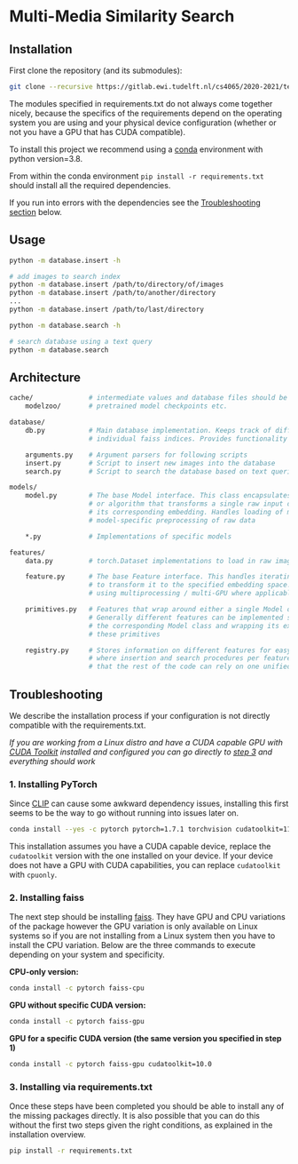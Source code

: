 # Multi-Media Similarity Search

## Installation

First clone the repository (and its submodules):
```bash
git clone --recursive https://gitlab.ewi.tudelft.nl/cs4065/2020-2021/team23/multi-media-similarity-search.git
```

The modules specified in requirements.txt do not always come together nicely, because the specifics of the requirements depend on the operating system you are using and your physical device configuration (whether or not you have a GPU that has CUDA compatible).

To install this project we recommend using a [conda](https://docs.conda.io/en/latest/) environment with python version=3.8.

From within the conda environment `pip install -r requirements.txt` should install all the required dependencies.

If you run into errors with the dependencies see the [Troubleshooting section](#troubleshooting) below.

## Usage

```bash
python -m database.insert -h

# add images to search index
python -m database.insert /path/to/directory/of/images
python -m database.insert /path/to/another/directory
...
python -m database.insert /path/to/last/directory
```

```bash
python -m database.search -h

# search database using a text query
python -m database.search
```

## Architecture

```bash
cache/              # intermediate values and database files should be stored here
    modelzoo/       # pretrained model checkpoints etc.

database/
    db.py           # Main database implementation. Keeps track of different features in
                    # individual faiss indices. Provides functionality to search indices

    arguments.py    # Argument parsers for following scripts
    insert.py       # Script to insert new images into the database
    search.py       # Script to search the database based on text queries

models/
    model.py        # The base Model interface. This class encapsulates a specific model
                    # or algorithm that transforms a single raw input data point into
                    # its corresponding embedding. Handles loading of model weights and
                    # model-specific preprocessing of raw data

    *.py            # Implementations of specific models

features/
    data.py         # torch.Dataset implementations to load in raw images and videos

    feature.py      # The base Feature interface. This handles iterating over the data
                    # to transform it to the specified embedding space. Distributes work
                    # using multiprocessing / multi-GPU where applicable

    primitives.py   # Features that wrap around either a single Model or multiple Models.
                    # Generally different features can be implemented simply by writing
                    # the corresponding Model class and wrapping its execution in one of
                    # these primitives

    registry.py     # Stores information on different features for easy access. This is
                    # where insertion and search procedures per feature are specified so
                    # that the rest of the code can rely on one unified API
```

## Troubleshooting
We describe the installation process if your configuration is not directly compatible with the requirements.txt.

_If you are working from a Linux distro and have a CUDA capable GPU with [CUDA Toolkit](https://developer.nvidia.com/cuda-downloads) installed and configured you can go directly to [step 3](#3-installing-via-requirementstxt) and everything should work_

### 1. Installing PyTorch

Since [CLIP](https://github.com/openai/CLIP) can cause some awkward dependency issues, installing this first seems to be the way to go without running  into issues later on.

```bash
conda install --yes -c pytorch pytorch=1.7.1 torchvision cudatoolkit=11.0
```
This installation assumes you have a CUDA capable device, replace the `cudatoolkit` version with the one installed on your device.
If your device does not have a GPU with CUDA capabilities, you can replace `cudatoolkit` with `cpuonly`.

### 2. Installing faiss
The next step should be installing [faiss](https://github.com/facebookresearch/faiss/blob/master). They have GPU and CPU variations of the package however the GPU variation is only available on Linux systems so if you are not installing from a Linux system then you have to install the CPU variation. Below are the three commands to execute depending on your system and specificity.

**CPU-only version:**
```bash
conda install -c pytorch faiss-cpu
```

**GPU without specific CUDA version:**
```bash
conda install -c pytorch faiss-gpu
```

**GPU for a specific CUDA version (the same version you specified in step 1)**
```bash
conda install -c pytorch faiss-gpu cudatoolkit=10.0
```

### 3. Installing via requirements.txt
Once these steps have been completed you should be able to install any of the missing packages directly. It is also
possible that you can do this without the first two steps given the right conditions, as explained in the installation overview.

```bash
pip install -r requirements.txt
```
